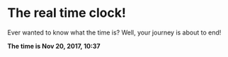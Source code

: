 # The real time clock!

Ever wanted to know what the time is? Well, your journey is about to end!

**The time is Nov 20, 2017, 10:37**